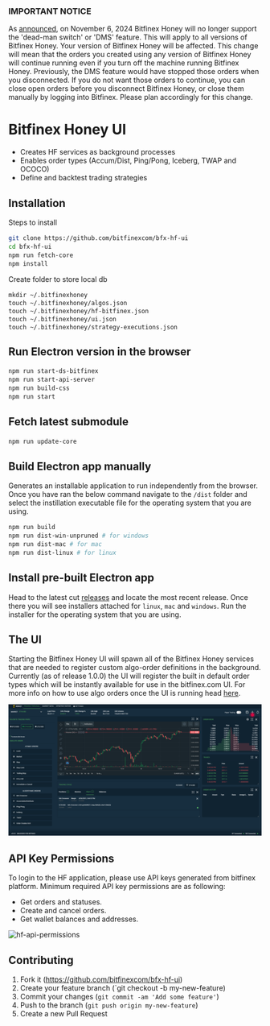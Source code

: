 ### IMPORTANT NOTICE
As [announced](https://www.bitfinex.com/posts/1072/), on November 6, 2024 Bitfinex Honey will no longer support the 'dead-man switch' or 'DMS' feature. This will apply to all versions of Bitfinex Honey. Your version of Bitfinex Honey will be affected. 
This change will mean that the orders you created using any version of Bitfinex Honey will continue running even if you turn off the machine running Bitfinex Honey. Previously, the DMS feature would have stopped those orders when you disconnected. If you do not want those orders to continue, you can close open orders before you disconnect Bitfinex Honey, or close them manually by logging into Bitfinex. 
Please plan accordingly for this change.

# Bitfinex Honey UI

- Creates HF services as background processes
- Enables order types (Accum/Dist, Ping/Pong, Iceberg, TWAP and OCOCO)
- Define and backtest trading strategies

## Installation

Steps to install

```bash
git clone https://github.com/bitfinexcom/bfx-hf-ui
cd bfx-hf-ui
npm run fetch-core
npm install
```

Create folder to store local db

```
mkdir ~/.bitfinexhoney
touch ~/.bitfinexhoney/algos.json
touch ~/.bitfinexhoney/hf-bitfinex.json
touch ~/.bitfinexhoney/ui.json
touch ~/.bitfinexhoney/strategy-executions.json
```

## Run Electron version in the browser

```bash
npm run start-ds-bitfinex
npm run start-api-server
npm run build-css
npm run start
```

## Fetch latest submodule

```bash
npm run update-core
```

## Build Electron app manually

Generates an installable application to run independently from the browser. Once you have ran the below command navigate to the `/dist` folder and select the instillation executable file for the operating system that you are using.

```bash
npm run build
npm run dist-win-unpruned # for windows
npm run dist-mac # for mac
npm run dist-linux # for linux
```

## Install pre-built Electron app

Head to the latest cut [releases](https://github.com/bitfinexcom/bfx-hf-ui/releases) and locate the most recent release. Once there you will see installers attached for `linux`, `mac` and `windows`. Run the installer for the operating system that you are using.

## The UI

Starting the Bitfinex Honey UI will spawn all of the Bitfinex Honey services that are needed to register custom algo-order definitions in the background. Currently (as of release 1.0.0) the UI will register the built in default order types which will be instantly available for use in the bitfinex.com UI. For more info on how to use algo orders once the UI is running head [here](https://medium.com/bitfinex/announcing-the-honey-framework-algorithmic-orders-8065fb70c65c).

![Alt text](res/bfx-hf-ui.png "Title")

## API Key Permissions

To login to the HF application, please use API keys generated from bitfinex platform. Minimum required API key permissions are as following:

- Get orders and statuses.
- Create and cancel orders.
- Get wallet balances and addresses.

<img width="1151" alt="hf-api-permissions" src="https://user-images.githubusercontent.com/29878604/134357317-775d7805-5f52-4c85-bfc8-1d7de4e13536.png">

## Contributing

1. Fork it (https://github.com/bitfinexcom/bfx-hf-ui)
2. Create your feature branch (`git checkout -b my-new-feature)
3. Commit your changes (`git commit -am 'Add some feature'`)
4. Push to the branch (`git push origin my-new-feature`)
5. Create a new Pull Request
